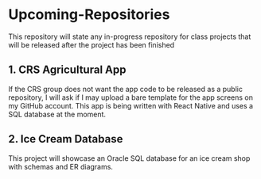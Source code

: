 # Upcoming-Repositories
This repository will state any in-progress repository for class projects that will be released after the project has been finished


## 1. CRS Agricultural App

If the CRS group does not want the app code to be released as a public repository, I will ask if I may upload a bare template for the app screens on my GitHub account.
This app is being written with React Native and uses a SQL database at the moment.


## 2. Ice Cream Database

This project will showcase an Oracle SQL database for an ice cream shop with schemas and ER diagrams.

